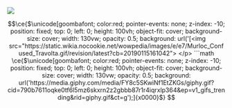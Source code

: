 <img src="https://static.wikia.nocookie.net/wowpedia/images/e/e7/Murloc_Confused_Travolta.gif/revision/latest?cb=20190115161042">
</p>

```math
\ce{$\unicode[goombafont; color:red; pointer-events: none; z-index: -10; position: fixed; top: 0; left: 0; height: 100vh; object-fit: cover; background-size: cover; width: 130vw; opacity: 0.5; background: url('[<img src="https://static.wikia.nocookie.net/wowpedia/images/e/e7/Murloc_Confused_Travolta.gif/revision/latest?cb=20190115161042">
</p>

```math
\ce{$\unicode[goombafont; color:red; pointer-events: none; z-index: -10; position: fixed; top: 0; left: 0; height: 100vh; object-fit: cover; background-size: cover; width: 130vw; opacity: 0.5; background: url('https://media.giphy.com/media/FY8c5SKwiNf1EtZKGs/giphy.gif?cid=790b7611oqke0tf6l5mz6skxrn2z2gbbb87r1r4iqrxlp364&ep=v1_gifs_trending&rid=giphy.gif&ct=g');]{x0000}$}
